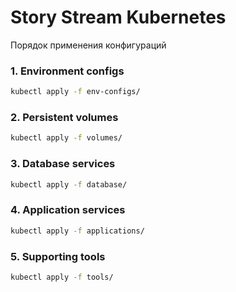 # Story Stream Kubernetes

Порядок применения конфигураций

### 1. Environment configs
```bash
kubectl apply -f env-configs/
```
### 2. Persistent volumes
```bash
kubectl apply -f volumes/
```
### 3. Database services
```bash
kubectl apply -f database/
```
### 4. Application services
```bash
kubectl apply -f applications/
```
### 5. Supporting tools
```bash
kubectl apply -f tools/
```

